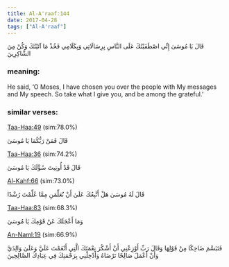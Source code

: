 ```yaml
---
title: Al-A'raaf:144
date: 2017-04-28
tags: ["Al-A'raaf"]
---
```

قَالَ يَا مُوسَىٰ إِنِّي اصْطَفَيْتُكَ عَلَى النَّاسِ بِرِسَالَاتِي وَبِكَلَامِي فَخُذْ مَا آتَيْتُكَ وَكُنْ مِنَ الشَّاكِرِينَ
### meaning: 
He said, ‘O Moses, I have chosen you over the people with My messages and My speech. So take what I give you, and be among the grateful.’
### similar verses: 

[Taa-Haa:49](/20/49) (sim:78.0%)

قَالَ فَمَنْ رَبُّكُمَا يَا مُوسَىٰ

[Taa-Haa:36](/20/36) (sim:74.2%)

قَالَ قَدْ أُوتِيتَ سُؤْلَكَ يَا مُوسَىٰ

[Al-Kahf:66](/18/66) (sim:73.0%)

قَالَ لَهُ مُوسَىٰ هَلْ أَتَّبِعُكَ عَلَىٰ أَنْ تُعَلِّمَنِ مِمَّا عُلِّمْتَ رُشْدًا

[Taa-Haa:83](/20/83) (sim:68.3%)

وَمَا أَعْجَلَكَ عَنْ قَوْمِكَ يَا مُوسَىٰ

[An-Naml:19](/27/19) (sim:66.9%)

فَتَبَسَّمَ ضَاحِكًا مِنْ قَوْلِهَا وَقَالَ رَبِّ أَوْزِعْنِي أَنْ أَشْكُرَ نِعْمَتَكَ الَّتِي أَنْعَمْتَ عَلَيَّ وَعَلَىٰ وَالِدَيَّ وَأَنْ أَعْمَلَ صَالِحًا تَرْضَاهُ وَأَدْخِلْنِي بِرَحْمَتِكَ فِي عِبَادِكَ الصَّالِحِينَ
